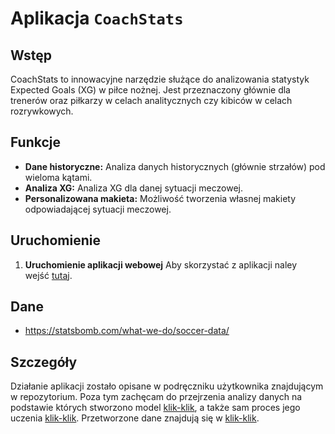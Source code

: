 # Aplikacja `CoachStats`

## Wstęp

CoachStats to innowacyjne narzędzie służące do analizowania statystyk Expected Goals (XG) w piłce nożnej. Jest przeznaczony głównie dla trenerów oraz piłkarzy w celach analitycznych czy kibiców w celach rozrywkowych.

## Funkcje

-  **Dane historyczne:** Analiza danych historycznych (głównie strzałów) pod wieloma kątami.
-   **Analiza XG:** Analiza XG dla danej sytuacji meczowej.
-   **Personalizowana makieta:** Możliwość tworzenia własnej makiety odpowiadającej sytuacji meczowej.

## Uruchomienie

1.  **Uruchomienie aplikacji webowej** Aby skorzystać z aplikacji naley wejść [tutaj](https://coachstats.onrender.com/).

## Dane

-   <https://statsbomb.com/what-we-do/soccer-data/>

## Szczegóły

Działanie aplikacji zostało opisane w podręczniku użytkownika znajdującym w repozytorium. Poza tym zachęcam do przejrzenia analizy danych na podstawie których stworzono model [klik-klik](https://github.com/LukaszChrostowski/CoachStats/blob/main/notebooks/data_analysis.ipynb), a także sam proces jego uczenia [klik-klik](https://github.com/LukaszChrostowski/CoachStats/blob/main/notebooks/xgboost.ipynb). Przetworzone dane znajdują się w [klik-klik](https://github.com/LukaszChrostowski/CoachStats/blob/main/notebooks/data_to_ml.csv).
